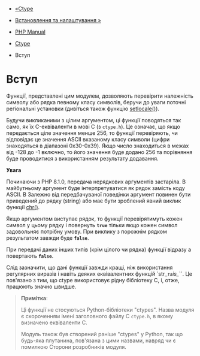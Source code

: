 - [«Ctype](book.ctype.md)
- [Встановлення та налаштування »](ctype.setup.md)

- [PHP Manual](index.md)
- [Ctype](book.ctype.md)
-   Вступ

# Вступ

Функції, представлені цим модулем, дозволяють перевірити належність
символу або рядка певному класу символів, беручи до уваги
поточні регіональні установки (дивіться також функцію
[setlocale()](function.setlocale.md)).

Будучи викликаними з цілим аргументом, ці функції поводяться
так само, як їх C-еквіваленти в мові C (з `ctype.h`). Це
означає, що якщо передається ціле значення менше 256, то функції
перевіряють, чи відповідає це значення ASCII вказаному класу
символи (цифри знаходяться в діапазоні 0x30-0x39). Якщо число знаходиться в
межах від -128 до -1 включно, то його значення буде додано
256 та порівняння буде проводитися з використанням результату додавання.

**Увага**

Починаючи з PHP 8.1.0, передача нерядкових аргументів застаріла. В майбутньому
аргумент буде інтерпретуватися як рядок замість коду ASCII. В
Залежно від передбачуваної поведінки аргумент повинен бути приведений до
рядку (string) або має бути зроблений явний виклик функції
[chr()](function.chr.md).

Якщо аргументом виступає рядок, то функції перевірятимуть кожен
символ у цьому рядку і повернуть **`true`** тільки якщо кожен символ
задовольняє потрібну умову. При виклику з порожнім рядком
результатом завжди буде **`false`**.

При передачі даних інших типів (крім цілого чи рядка) функції відразу
а повертають **`false`**.

Слід зазначити, що дані функції завжди кращі, ніж
використання регулярних виразів і навіть деяких еквівалентних
функцій `str_*`` та ``is_*``. Це пов'язано з тим, що ctype використовує
рідну бібліотеку C, і, отже, працюють значно швидше.

> **Примітка**:
>
> Ці функції не стосуються Python-бібліотеки "ctypes".
> Назва модуля є скороченням імені заголовного файлу C
> `ctype.h`, в якому визначено еквіваленти C.
>
> Модуль також був створений раніше "ctypes" у Python, так що будь-яка
> плутанина, пов'язана з цими назвами, навряд чи є помилкою
> Сторони розробників модуля.

